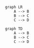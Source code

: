 
```mermaid
graph LR
    A --> B
    B --> C
    C --> D
```

```mermaid
graph TD
    A --> B
    B --> C
    C --> D
```
